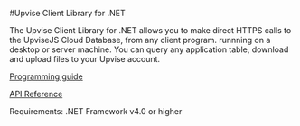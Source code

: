 #Upvise Client Library for .NET

The Upvise Client Library for .NET allows you to make direct HTTPS calls to the UpviseJS Cloud Database, from any client program. runnning on a desktop or server machine. You can query any application table, download and upload files to your Upvise account.

[Programming guide](http://dev2.upvise.com/guide/webservice.htm)

[API Reference](http://dev2.upvise.com/api/webservice.htm)

Requirements: .NET Framework v4.0 or higher
